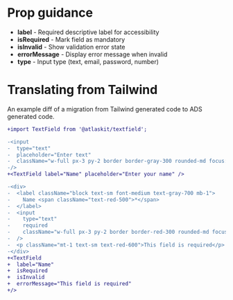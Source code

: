 # Prop guidance

- **label** - Required descriptive label for accessibility
- **isRequired** - Mark field as mandatory
- **isInvalid** - Show validation error state
- **errorMessage** - Display error message when invalid
- **type** - Input type (text, email, password, number)

# Translating from Tailwind

An example diff of a migration from Tailwind generated code to ADS generated code.

```diff
+import TextField from '@atlaskit/textfield';

-<input
-  type="text"
-  placeholder="Enter text"
-  className="w-full px-3 py-2 border border-gray-300 rounded-md focus:outline-none focus:ring-2 focus:ring-blue-500 focus:border-transparent"
-/>
+<TextField label="Name" placeholder="Enter your name" />

-<div>
-  <label className="block text-sm font-medium text-gray-700 mb-1">
-    Name <span className="text-red-500">*</span>
-  </label>
-  <input
-    type="text"
-    required
-    className="w-full px-3 py-2 border border-red-300 rounded-md focus:outline-none focus:ring-2 focus:ring-red-500"
-  />
-  <p className="mt-1 text-sm text-red-600">This field is required</p>
-</div>
+<TextField
+  label="Name"
+  isRequired
+  isInvalid
+  errorMessage="This field is required"
+/>
```
